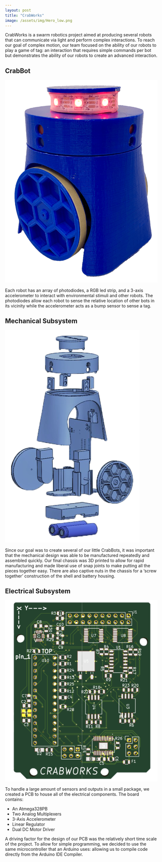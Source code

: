 ```yaml
---
layout: post
title: "CrabWorks"
image: /assets/img/Hero_low.png
---
```

CrabWorks is a swarm robotics project aimed at producing several robots that can communicate via light and perform complex
interactions. To reach our goal of complex motion, our team focused on the ability of our robots to play a game of tag: an interaction
that requires simple commands per bot but demonstrates the ability of our robots to create an advanced interaction.


## CrabBot
![](/assets/img/crabbot_low.png)

Each robot has an array of photodiodes, a RGB led strip, and a 3-axis accelerometer to interact with environmental stimuli
and other robots. The photodiodes allow each robot to sense the relative location of other bots in its vicinity while the accelerometer
acts as a bump sensor to sense a tag.

## Mechanical Subsystem
![](/assets/img/exploded_view.png)

Since our goal was to create several of our little CrabBots, it was important that the mechanical design was able to be manufactured
 repeatedly and assembled quickly. Our final chassis was 3D printed to allow for rapid manufacturing and made liberal use of snap joints
 to make putting all the pieces together easy. There are also captive nuts in the chassis for a ‘screw together’ construction of the
 shell and battery housing.

## Electrical Subsystem
![](/assets/img/layout_rendered_low.png)

To handle a large amount of sensors and outputs in a small package, we created a PCB to house all of the electrical components. The board contains:
*  An Atmega328PB
* Two Analog Multiplexers
* 3-Axis Accelerometer
* Linear Regulator
* Dual DC Motor Driver

A driving factor for the design of our PCB was the relatively short time scale of the project. To allow for simple programming, we decided to
use the same microcontroller that an Arduino uses: allowing us to compile code directly from the Arduino IDE Compiler.
